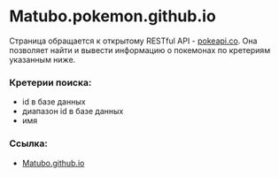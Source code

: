 # Matubo.pokemon.github.io

Страница обращается к открытому RESTful API - [pokeapi.co](https://pokeapi.co/).
Она позволяет найти и вывести информацию о покемонах по кретериям указанным ниже.

### Кретерии поиска:
- id в базе данных
- диапазон id в базе данных
- имя

### Ссылка:
 - [Matubo.github.io](Matubo.github.io)
